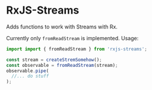 # RxJS-Streams

Adds functions to work with Streams with Rx.

Currently only `fromReadStream` is implemented.
Usage:
```typescript
import import { fromReadStream } from 'rxjs-streams';

const stream = createStremSomehow();
const observable = fromReadStream(stream);
observable.pipe(
  //... do stuff
);
